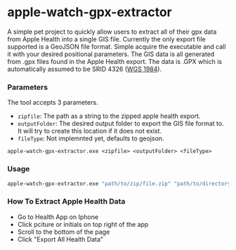 # apple-watch-gpx-extractor

A simple pet project to quickly allow users to extract all of their gpx data from Apple Health into a single GIS file. Currently the only export file supported is a GeoJSON file format. Simple acquire the executable and call it with your desired positional parameters. The GIS data is all generated from .gpx files found in the Apple Health export. The data is .GPX which is automatically assumed to be SRID 4326 ([WGS 1984](https://epsg.io/4326)).

### Parameters
The tool accepts 3 parameters. 

- `zipfile`: The path as a string to the zipped apple health export.
- `outputFolder`: The desired output folder to export the GIS file format to. It will try to create this location if it does not exist.
- `fileType`: Not implemnted yet, defaults to geojson.

`apple-watch-gpx-extractor.exe <zipfile> <outputFolder> <fileType>`

### Usage
```bash
apple-watch-gpx-extractor.exe "path/to/zip/file.zip" "path/to/directory"
```

### How To Extract Apple Health Data
- Go to Health App on Iphone
- Click pciture or initials on top right of the app
- Scroll to the bottom of the page
- Click "Export All Health Data"